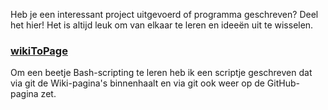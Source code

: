 Heb je een interessant project uitgevoerd of programma geschreven? Deel het hier! Het is altijd leuk om van elkaar te leren en ideeën uit te wisselen.

### [wikiToPage](https://github.com/alexanderharms/wikiToPage) 

Om een beetje Bash-scripting te leren heb ik een scriptje geschreven dat via git de Wiki-pagina's binnenhaalt en via git ook weer op de GitHub-pagina zet.
